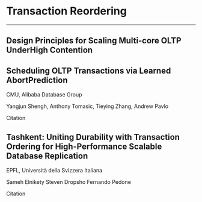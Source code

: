 # Transaction Reordering

---

## Design Principles for Scaling Multi-core OLTP UnderHigh Contention

## Scheduling OLTP Transactions via Learned AbortPrediction

CMU, Alibaba Database Group

Yangjun Shengh, Anthony Tomasic, Tieying Zhang, Andrew Pavlo

Citation

## Tashkent: Uniting Durability with Transaction Ordering for High-Performance Scalable Database Replication

EPFL, Università della Svizzera Italiana

Sameh Elnikety Steven Dropsho Fernando Pedone

Citation